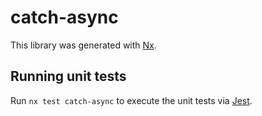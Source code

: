 # catch-async

This library was generated with [Nx](https://nx.dev).

## Running unit tests

Run `nx test catch-async` to execute the unit tests via [Jest](https://jestjs.io).
